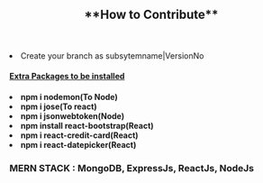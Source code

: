 <center><h2>**How to Contribute**</h2></Center><br><br>
<li>Create your branch as subsytemname|VersionNo</li>
<u><h4>Extra Packages to be installed<h4></u>

<li>npm i nodemon(To Node)</li>
<li>npm i jose(To react)</li>
<li>npm i jsonwebtoken(Node)</li>
<li>npm install react-bootstrap(React)</li>
<li>npm i react-credit-card(React)</li>
<li>npm i react-datepicker(React)</li>

<h3>MERN STACK : MongoDB, ExpressJs, ReactJs, NodeJs</h3>


